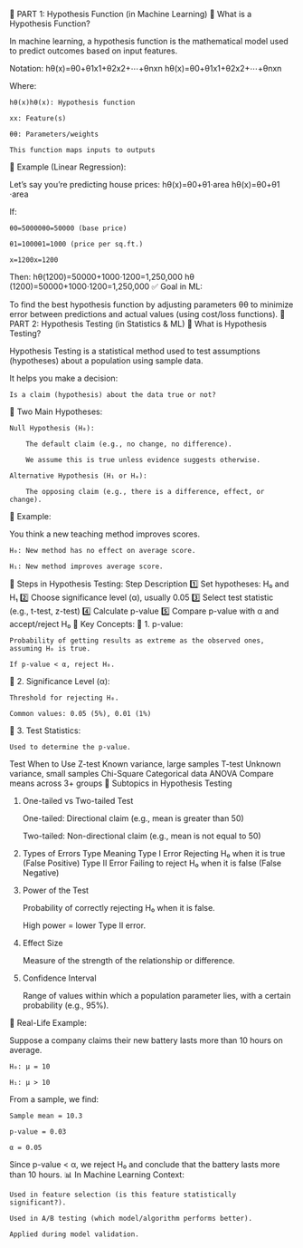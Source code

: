 🔶 PART 1: Hypothesis Function (in Machine Learning)
🔷 What is a Hypothesis Function?

In machine learning, a hypothesis function is the mathematical model used to predict outcomes based on input features.

Notation:
hθ(x)=θ0+θ1x1+θ2x2+⋯+θnxn
hθ​(x)=θ0​+θ1​x1​+θ2​x2​+⋯+θn​xn​

Where:

    hθ(x)hθ​(x): Hypothesis function

    xx: Feature(s)

    θθ: Parameters/weights

    This function maps inputs to outputs

🔹 Example (Linear Regression):

Let’s say you’re predicting house prices:
hθ(x)=θ0+θ1⋅area
hθ​(x)=θ0​+θ1​⋅area

If:

    θ0=50000θ0​=50000 (base price)

    θ1=1000θ1​=1000 (price per sq.ft.)

    x=1200x=1200

Then:
hθ(1200)=50000+1000⋅1200=1,250,000
hθ​(1200)=50000+1000⋅1200=1,250,000
✅ Goal in ML:

To find the best hypothesis function by adjusting parameters θθ to minimize error between predictions and actual values (using cost/loss functions).
🔶 PART 2: Hypothesis Testing (in Statistics & ML)
🔷 What is Hypothesis Testing?

Hypothesis Testing is a statistical method used to test assumptions (hypotheses) about a population using sample data.

It helps you make a decision:

    Is a claim (hypothesis) about the data true or not?

🔹 Two Main Hypotheses:

    Null Hypothesis (H₀):

        The default claim (e.g., no change, no difference).

        We assume this is true unless evidence suggests otherwise.

    Alternative Hypothesis (H₁ or Hₐ):

        The opposing claim (e.g., there is a difference, effect, or change).

🔹 Example:

You think a new teaching method improves scores.

    H₀: New method has no effect on average score.

    H₁: New method improves average score.

🔹 Steps in Hypothesis Testing:
Step	Description
1️⃣	Set hypotheses: H₀ and H₁
2️⃣	Choose significance level (α), usually 0.05
3️⃣	Select test statistic (e.g., t-test, z-test)
4️⃣	Calculate p-value
5️⃣	Compare p-value with α and accept/reject H₀
🔹 Key Concepts:
🔸 1. p-value:

    Probability of getting results as extreme as the observed ones, assuming H₀ is true.

    If p-value < α, reject H₀.

🔸 2. Significance Level (α):

    Threshold for rejecting H₀.

    Common values: 0.05 (5%), 0.01 (1%)

🔸 3. Test Statistics:

    Used to determine the p-value.

Test	When to Use
Z-test	Known variance, large samples
T-test	Unknown variance, small samples
Chi-Square	Categorical data
ANOVA	Compare means across 3+ groups
🔷 Subtopics in Hypothesis Testing
1. One-tailed vs Two-tailed Test

    One-tailed: Directional claim (e.g., mean is greater than 50)

    Two-tailed: Non-directional claim (e.g., mean is not equal to 50)

2. Types of Errors
Type	Meaning
Type I Error	Rejecting H₀ when it is true (False Positive)
Type II Error	Failing to reject H₀ when it is false (False Negative)
3. Power of the Test

    Probability of correctly rejecting H₀ when it is false.

    High power = lower Type II error.

4. Effect Size

    Measure of the strength of the relationship or difference.

5. Confidence Interval

    Range of values within which a population parameter lies, with a certain probability (e.g., 95%).

🔹 Real-Life Example:

Suppose a company claims their new battery lasts more than 10 hours on average.

    H₀: μ = 10

    H₁: μ > 10

From a sample, we find:

    Sample mean = 10.3

    p-value = 0.03

    α = 0.05

Since p-value < α, we reject H₀ and conclude that the battery lasts more than 10 hours.
📊 In Machine Learning Context:

    Used in feature selection (is this feature statistically significant?).

    Used in A/B testing (which model/algorithm performs better).

    Applied during model validation.